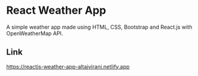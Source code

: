 # React Weather App
A simple weather app made using HTML, CSS, Bootstrap and React.js with OpenWeatherMap API. 

## Link
https://reactjs-weather-app-altajvirani.netlify.app